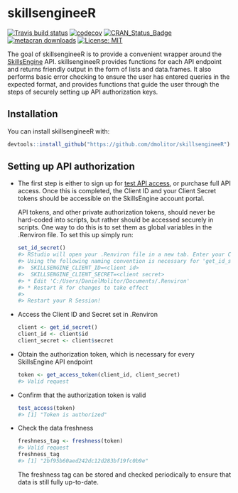 # skillsengineeR

<!-- badges: start -->
[![Travis build status](https://travis-ci.com/dmolitor/skillsengineeR.svg?branch=master)](https://travis-ci.com/dmolitor/skillsengineeR)
[![codecov](https://codecov.io/gh/dmolitor/skillsengineeR/branch/master/graph/badge.svg)](https://codecov.io/gh/dmolitor/skillsengineeR)
[![CRAN_Status_Badge](https://www.r-pkg.org/badges/version/skillsengineeR)](https://cran.r-project.org/package=skillsengineeR)
[![metacran downloads](https://cranlogs.r-pkg.org/badges/skillsengineeR)](https://cran.r-project.org/package=skillsengineeR)
[![License: MIT](https://img.shields.io/badge/License-MIT-yellow.svg)](https://opensource.org/licenses/MIT)
<!-- badges: end -->

The goal of skillsengineeR is to provide a convenient wrapper around the 
[SkillsEngine](https://skillsengine.com/) API. skillsengineeR provides functions for each
API endpoint and returns friendly output in the form of lists and data.frames.
It also performs basic error checking to ensure the user has entered queries
in the expected format, and provides functions that guide the user through the steps
of securely setting up API authorization keys.


## Installation

You can install skillsengineeR with:

``` r
devtools::install_github("https://github.com/dmolitor/skillsengineeR")
```

## Setting up API authorization
- The first step is either to sign up for [test API access](https://accounts.skillsengine.com/users/sign_up),
  or purchase full API access. Once this is completed, the Client ID and your Client Secret tokens
  should be accessible on the SkillsEngine account portal.

  API tokens, and other private authorization tokens, should never be hard-coded into scripts, but rather
  should be accessed securely in scripts. One way to do this is to set them as global variables in the
  .Renviron file. To set this up simply run:
  ```r
  set_id_secret()
  #> RStudio will open your .Renviron file in a new tab. Enter your Client ID and Client Secret as described below.
  #> Using the following naming convention is necessary for 'get_id_secret()' to work:
  #>  SKILLSENGINE_CLIENT_ID=<client id>
  #>  SKILLSENGINE_CLIENT_SECRET=<client secret>
  #> * Edit 'C:/Users/DanielMolitor/Documents/.Renviron'
  #> * Restart R for changes to take effect
  #> 
  #> Restart your R Session!
  ```

- Access the Client ID and Secret set in .Renviron
  ```r
  client <- get_id_secret()
  client_id <- client$id
  client_secret <- client$secret
  ```

- Obtain the authorization token, which is necessary for every SkillsEngine API endpoint
  ```r
  token <- get_access_token(client_id, client_secret)
  #> Valid request
  ```

- Confirm that the authorization token is valid
  ```r
  test_access(token)
  #> [1] "Token is authorized"
  ```

- Check the data freshness
  ```r
  freshness_tag <- freshness(token)
  #> Valid request
  freshness_tag
  #> [1] "2bf95b60aed242dc12d283bf19fc0b9e"
  ```
  The freshness tag can be stored and checked periodically to ensure that data is still fully up-to-date.

